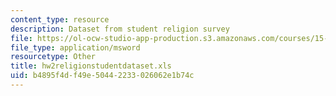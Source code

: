 ```yaml
---
content_type: resource
description: Dataset from student religion survey
file: https://ol-ocw-studio-app-production.s3.amazonaws.com/courses/15-310-managerial-psychology-laboratory-spring-2003/b4895f4df49e50442233026062e1b74c_hw2religionstudentdataset.xls
file_type: application/msword
resourcetype: Other
title: hw2religionstudentdataset.xls
uid: b4895f4d-f49e-5044-2233-026062e1b74c
---
```

